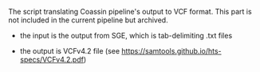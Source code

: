 The script translating Coassin pipeline's output to VCF format.
This part is not included in the current pipeline but archived.

- the input is the output from SGE, which is tab-delimiting .txt files

- the output is VCFv4.2 file (see https://samtools.github.io/hts-specs/VCFv4.2.pdf)
